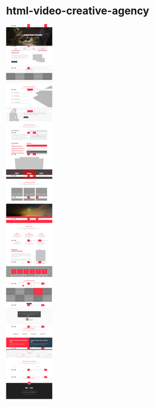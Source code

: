 # html-video-creative-agency
![Alt text](https://github.com/aang-naja/html-video-creative-agency/blob/master/screenshot.png "Optional Title")
